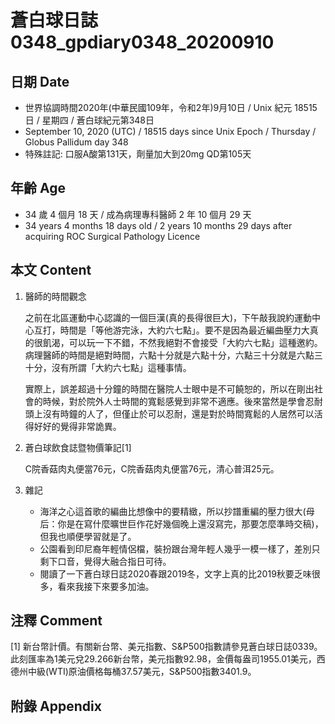 [_metadata_:encoding]: - "utf-8"
[_metadata_:language]: - "zh-Hant-TW"
[_metadata_:fileformat]: - "markdown"
[_metadata_:MIME_type]: - "text/plain"
[_metadata_:markdown_version]: - "commonmark version 0.29"
[_metadata_:markdown_spec]: - "https://spec.commonmark.org/0.29/"

# 蒼白球日誌0348_gpdiary0348_20200910 #

## 日期 Date ##

* 世界協調時間2020年(中華民國109年，令和2年)9月10日 / Unix 紀元 18515 日 / 星期四 / 蒼白球紀元第348日
* September 10, 2020 (UTC) / 18515 days since Unix Epoch / Thursday / Globus Pallidum day 348
* 特殊註記: 口服A酸第131天，劑量加大到20mg QD第105天

## 年齡 Age ##

* 34 歲 4 個月 18 天 / 成為病理專科醫師 2 年 10 個月 29 天
* 34 years 4 months 18 days old / 2 years 10 months 29 days after acquiring ROC Surgical Pathology Licence

## 本文 Content ##

1. 醫師的時間觀念

    之前在北區運動中心認識的一個巨漢(真的長得很巨大)，下午敲我說約運動中心互打，時間是「等他游完泳，大約六七點」。要不是因為最近編曲壓力大真的很飢渴，可以玩一下不錯，不然我絕對不會接受「大約六七點」這種邀約。病理醫師的時間是絕對時間，六點十分就是六點十分，六點三十分就是六點三十分，沒有所謂「大約六七點」這種事情。

    實際上，誤差超過十分鐘的時間在醫院人士眼中是不可饒恕的，所以在剛出社會的時候，對於院外人士時間的寬鬆感覺到非常不適應。後來當然是學會忍耐頭上沒有時鐘的人了，但僅止於可以忍耐，還是對於時間寬鬆的人居然可以活得好好的覺得非常詭異。

2. 蒼白球飲食誌暨物價筆記[1]

    C院香菇肉丸便當76元，C院香菇肉丸便當76元，清心普洱25元。

3. 雜記

    * 海洋之心這首歌的編曲比想像中的要精緻，所以抄譜重編的壓力很大(母后：你是在寫什麼曠世巨作花好幾個晚上還沒寫完，那要怎麼準時交稿)，但我也順便學習就是了。
    * 公園看到印尼裔年輕情侶檔，裝扮跟台灣年輕人幾乎一模一樣了，差別只剩下口音，覺得大融合指日可待。
    * 閱讀了一下蒼白球日誌2020春跟2019冬，文字上真的比2019秋要乏味很多，看來我接下來要多加油。

## 注釋 Comment ##

[1] 新台幣計價。有關新台幣、美元指數、S&P500指數請參見蒼白球日誌0339。此刻匯率為1美元兌29.266新台幣，美元指數92.98，金價每盎司1955.01美元，西德州中級(WTI)原油價格每桶37.57美元，S&P500指數3401.9。

## 附錄 Appendix ##

